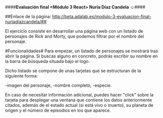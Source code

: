 ####**Evaluación final <Módulo 3 React> Nuria Díaz Candela** ☺️####

##Enlace de la página: http://beta.adalab.es/modulo-3-evaluacion-final-nuriadiazcandela/##

El ejercicio consiste en desarrollar una página web con un listado de personajes de Rick and Morty, que podemos filtrar por el nombre del personaje.

#Funcionalidades#
Para empezar, un listado de personajes se mostrará tras abrir la página. Si buscas alguno en concreto, podrás escribir su nombre en la barra de búsqueda situada bajo el logo.

Dicho listado se compone de unas tarjetas que se estructuran de la siguiente forma:

-imagen del personaje,
-nombre completo,
-especie.

En caso de necesitar información adicional, puedes hacer "click" sobre la tarjeta para desplegar una ventana que contiene los datos anteriormente citados, además de el estado actual (si está vivo o muerto), su planeta de origen y el número de episodios en los que aparece.
